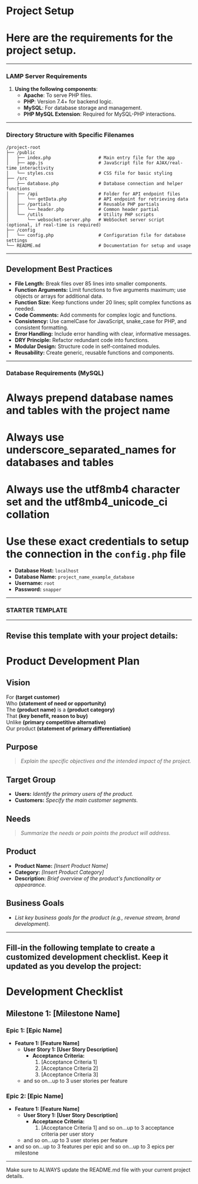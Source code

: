 # Project Setup
# Here are the requirements for the project setup.
---
### LAMP Server Requirements
1. **Using the following components**:
   - **Apache**: To serve PHP files.
   - **PHP**: Version 7.4+ for backend logic.
   - **MySQL**: For database storage and management.
   - **PHP MySQL Extension**: Required for MySQL-PHP interactions.
---
### Directory Structure with Specific Filenames
```
/project-root
├── /public
│   ├── index.php                  # Main entry file for the app
│   ├── app.js                     # JavaScript file for AJAX/real-time interactivity
│   └── styles.css                 # CSS file for basic styling
├── /src
│   ├── database.php               # Database connection and helper functions
│   ├── /api                       # Folder for API endpoint files
│   │   └── getData.php            # API endpoint for retrieving data
│   ├── /partials                  # Reusable PHP partials
│   │   └── header.php             # Common header partial
│   └── /utils                     # Utility PHP scripts
│       └── websocket-server.php   # WebSocket server script (optional, if real-time is required)
├── /config
│   └── config.php                 # Configuration file for database settings
└── README.md                      # Documentation for setup and usage
```
---
## Development Best Practices
- **File Length:** Break files over 85 lines into smaller components.
- **Function Arguments:** Limit functions to five arguments maximum; use objects or arrays for additional data.
- **Function Size:** Keep functions under 20 lines; split complex functions as needed.
- **Code Comments:** Add comments for complex logic and functions.
- **Consistency:** Use camelCase for JavaScript, snake_case for PHP, and consistent formatting.
- **Error Handling:** Include error handling with clear, informative messages.
- **DRY Principle:** Refactor redundant code into functions.
- **Modular Design:** Structure code in self-contained modules.
- **Reusability:** Create generic, reusable functions and components.
---
### Database Requirements (MySQL)
# Always prepend database names and tables with the project name
# Always use underscore_separated_names for databases and tables
# Always use the utf8mb4 character set and the utf8mb4_unicode_ci collation
# Use these exact credentials to setup the connection in the `config.php` file
- **Database Host:** `localhost`
- **Database Name:** `project_name_example_database`
- **Username:** `root`
- **Password:** `snapper`
---
### STARTER TEMPLATE
---
Revise this template with your project details:
---
# Product Development Plan
## Vision
For **(target customer)**  
Who **(statement of need or opportunity)**  
The **(product name)** is a **(product category)**  
That **(key benefit, reason to buy)**  
Unlike **(primary competitive alternative)**  
Our product **(statement of primary differentiation)**

## Purpose
> *Explain the specific objectives and the intended impact of the project.*
## Target Group
- **Users:** *Identify the primary users of the product.*
- **Customers:** *Specify the main customer segments.*
## Needs
> *Summarize the needs or pain points the product will address.*
## Product
- **Product Name:** *[Insert Product Name]*
- **Category:** *[Insert Product Category]*
- **Description:** *Brief overview of the product's functionality or appearance.*
## Business Goals
- *List key business goals for the product (e.g., revenue stream, brand development).*
---
Fill-in the following template to create a customized development checklist. Keep it updated as you develop the project:
---
# Development Checklist

## Milestone 1: [Milestone Name]

### Epic 1: [Epic Name]
- **Feature 1: [Feature Name]**
  - **User Story 1: [User Story Description]**
    - **Acceptance Criteria:**
      1. [Acceptance Criteria 1]
      2. [Acceptance Criteria 2]
      3. [Acceptance Criteria 3]
  - and so on...up to 3 user stories per feature

### Epic 2: [Epic Name]
- **Feature 1: [Feature Name]**
  - **User Story 1: [User Story Description]**
    - **Acceptance Criteria:**
      1. [Acceptance Criteria 1]
      and so on...up to 3 acceptance criteria per user story
  - and so on...up to 3 user stories per feature
- and so on...up to 3 features per epic
and so on...up to 3 epics per milestone
---
Make sure to ALWAYS update the README.md file with your current project details.
